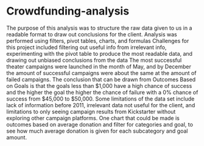 # Crowdfunding-analysis
 
The purpose of this analysis was to structure the raw data given to us in a readable format to draw out conclusions for the client.
Analysis was performed using filters, pivot tables, charts, and formulas
Challenges for this project included filtering out useful info from irrelevant info, experimenting with the pivot table to produce the most readable data, and drawing out unbiased conclusions from the data 
The most successful theater campaigns were launched in the month of May, and by December the amount of successful campaigns were about the same at the amount of failed campaigns. 
The conclusion that can be drawn from Outcomes Based on Goals is that the goals less than $1,000 have a high chance of success and the higher the goal the higher the chance of failure with a 0% chance of success from $45,000 to $50,000.
Some limitations of the data set include lack of information before 2011, irrelevant data not useful for the client, and limitations to only seeing campaign results from Kickstarter without exploring other campaign platforms.
One chart that could be made is outcomes based on average donation and filter for categories and goal, to see how much average donation is given for each subcategory and goal amount. 

